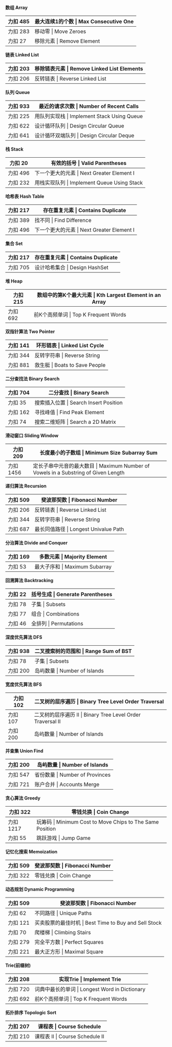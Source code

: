 **数组 Array**

| 力扣 485 | 最大连续1的个数 \| Max Consecutive One |
| -------- | -------------------------------------- |
| 力扣 283 | 移动零 \| Move Zeroes                  |
| 力扣 27  | 移除元素 \| Remove Element             |



**链表 Linked List**

| 力扣 203 | 移除链表元素 \| Remove Linked List Elements |
| -------- | ------------------------------------------- |
| 力扣 206 | 反转链表 \| Reverse Linked List             |



**队列 Queue**

| 力扣 933 | 最近的请求次数 \| Number of Recent Calls    |
| -------- | ------------------------------------------- |
| 力扣 225 | 用队列实现栈 \| Implement Stack Using Queue |
| 力扣 622 | 设计循环队列 \| Design Circular Queue       |
| 力扣 641 | 设计循环双端队列 \| Design Circular Deque   |



**栈 Stack**

| 力扣 20  | 有效的括号 \| Valid Parentheses             |
| -------- | ------------------------------------------- |
| 力扣 496 | 下一个更大的元素 \| Next Greater Element I  |
| 力扣 232 | 用栈实现队列 \| Implement Queue Using Stack |



**哈希表 Hash Table**

| 力扣 217 | 存在重复元素 \| Contains Duplicate         |
| -------- | ------------------------------------------ |
| 力扣 389 | 找不同 \| Find Difference                  |
| 力扣 496 | 下一个更大的元素 \| Next Greater Element I |



**集合 Set**

| 力扣 217 | 存在重复元素 \| Contains Duplicate |
| -------- | ---------------------------------- |
| 力扣 705 | 设计哈希集合 \| Design HashSet     |



**堆 Heap**

| 力扣 215 | 数组中的第K个最大元素 \| Kth Largest Element in an Array |
| -------- | -------------------------------------------------------- |
| 力扣 692 | 前K个高频单词 \| Top K Frequent Words                    |



**双指针算法 Two Pointer**

| 力扣 141 | 环形链表 \| Linked List Cycle  |
| -------- | ------------------------------ |
| 力扣 344 | 反转字符串 \| Reverse String   |
| 力扣 881 | 救生艇 \| Boats to Save People |



**二分查找法 Binary Search**

| 力扣 704 | 二分查找 \| Binary Search              |
| -------- | -------------------------------------- |
| 力扣 35  | 搜索插入位置 \| Search Insert Position |
| 力扣 162 | 寻找峰值 \| Find Peak Element          |
| 力扣 74  | 搜索二维矩阵 \| Search a 2D Matrix     |



**滑动窗口 Sliding Window**

| 力扣 209  | 长度最小的子数组 \| Minimum Size Subarray Sum                |
| --------- | ------------------------------------------------------------ |
| 力扣 1456 | 定长子串中元音的最大数目 \| Maximum Number of Vowels in a Substring of Given Length |



**递归算法 Recursion**

| 力扣 509 | 斐波那契数 \| Fibonacci Number        |
| -------- | ------------------------------------- |
| 力扣 206 | 反转链表 \| Reverse Linked List       |
| 力扣 344 | 反转字符串 \| Reverse String          |
| 力扣 687 | 最长同值路径 \| Longest Univalue Path |



**分治算法 Divide and Conquer**

| 力扣 169 | 多数元素 \| Majority Element   |
| -------- | ------------------------------ |
| 力扣 53  | 最大子序和 \| Maximum Subarray |



**回溯算法 Backtracking**

| 力扣 22 | 括号生成 \| Generate Parentheses |
| ------- | -------------------------------- |
| 力扣 78 | 子集 \| Subsets                  |
| 力扣 77 | 组合 \| Combinations             |
| 力扣 46 | 全排列 \| Permutations           |



**深度优先算法 DFS**

| 力扣 938 | 二叉搜索树的范围和 \| Range Sum of BST |
| -------- | -------------------------------------- |
| 力扣 78  | 子集 \| Subsets                        |
| 力扣 200 | 岛屿数量 \| Number of Islands          |



**宽度优先算法 BFS**

| 力扣 102 | 二叉树的层序遍历 \| Binary Tree Level Order Traversal       |
| -------- | ----------------------------------------------------------- |
| 力扣 107 | 二叉树的层序遍历 II \| Binary Tree Level Order Traversal II |
| 力扣 200 | 岛屿数量 \| Number of Islands                               |



**并查集 Union Find**

| 力扣 200 | 岛屿数量 \| Number of Islands   |
| -------- | ------------------------------- |
| 力扣 547 | 省份数量 \| Number of Provinces |
| 力扣 721 | 账户合并 \| Accounts Merge      |



**贪心算法 Greedy**

| 力扣 322  | 零钱兑换 \| Coin Change                                   |
| --------- | --------------------------------------------------------- |
| 力扣 1217 | 玩筹码 \| Minimum Cost to Move Chips to The Same Position |
| 力扣 55   | 跳跃游戏 \| Jump Game                                     |



**记忆化搜索 Memoization**

| 力扣 509 | 斐波那契数 \| Fibonacci Number |
| -------- | ------------------------------ |
| 力扣 322 | 零钱兑换 \| Coin Change        |



**动态规划 Dynamic Programming**

| 力扣 509 | 斐波那契数 \| Fibonacci Number                        |
| -------- | ----------------------------------------------------- |
| 力扣 62  | 不同路径 \| Unique Paths                              |
| 力扣 121 | 买卖股票的最佳时机 \| Best Time to Buy and Sell Stock |
| 力扣 70  | 爬楼梯 \| Climbing Stairs                             |
| 力扣 279 | 完全平方数 \| Perfect Squares                         |
| 力扣 221 | 最大正方形 \| Maximal Square                          |



**Trie(前缀树)**

| 力扣 208 | 实现Trie \| Implement Trie                     |
| -------- | ---------------------------------------------- |
| 力扣 720 | 词典中最长的单词 \| Longest Word in Dictionary |
| 力扣 692 | 前K个高频单词 \| Top K Frequent Words          |



**拓扑排序 Topologic Sort**

| 力扣 207 | 课程表 \| Course Schedule       |
| -------- | ------------------------------- |
| 力扣 210 | 课程表 II \| Course Schedule II |